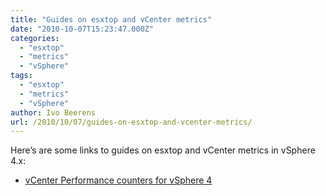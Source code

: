 ```yaml
---
title: "Guides on esxtop and vCenter metrics"
date: "2010-10-07T15:23:47.000Z"
categories: 
  - "esxtop"
  - "metrics"
  - "vSphere"
tags: 
  - "esxtop"
  - "metrics"
  - "vSphere"
author: Ivo Beerens
url: /2010/10/07/guides-on-esxtop-and-vcenter-metrics/
---
```


Here’s are some links to guides on esxtop and vCenter metrics in vSphere 4.x:
- [vCenter Performance counters for vSphere 4](http://communities.VMware.com/docs/DOC-5600.pdf)